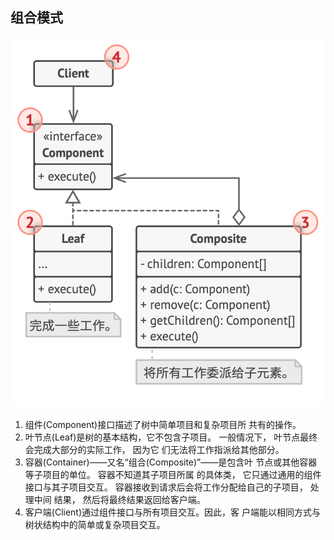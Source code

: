## 组合模式

![](../assets/composite.png)

1. 组件(Component)接口描述了树中简单项目和复杂项目所 共有的操作。
2. 叶节点(Leaf)是树的基本结构，它不包含子项目。 一般情况下， 叶节点最终会完成大部分的实际工作， 因为它
  们无法将工作指派给其他部分。
3. 容器(Container)——又名“组合(Composite)”——是包含叶 节点或其他容器等子项目的单位。 容器不知道其子项目所属 的具体类， 它只通过通用的组件接口与其子项目交互。
容器接收到请求后会将工作分配给自己的子项目， 处理中间
结果， 然后将最终结果返回给客户端。
4. 客户端(Client)通过组件接口与所有项目交互。因此，客 户端能以相同方式与树状结构中的简单或复杂项目交互。
